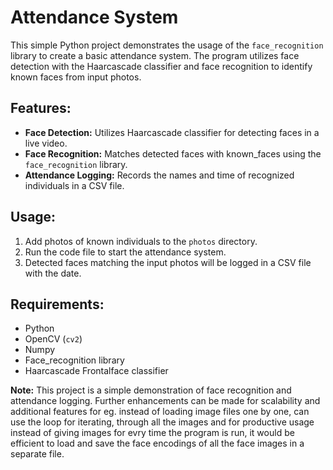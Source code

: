 # Attendance System

This simple Python project demonstrates the usage of the `face_recognition` library to create a basic attendance system. The program utilizes face detection with the Haarcascade classifier and face recognition to identify known faces from input photos.

## Features:
- **Face Detection:** Utilizes Haarcascade classifier for detecting faces in a live video.
- **Face Recognition:** Matches detected faces with known_faces using the `face_recognition` library.
- **Attendance Logging:** Records the names and time of recognized individuals in a CSV file.

## Usage:
1. Add photos of known individuals to the `photos` directory.
2. Run the code file to start the attendance system.
3. Detected faces matching the input photos will be logged in a CSV file with the date.

## Requirements:
- Python
- OpenCV (`cv2`)
- Numpy
- Face_recognition library
- Haarcascade Frontalface classifier

**Note:** This project is a simple demonstration of face recognition and attendance logging. Further enhancements can be made for scalability and additional features for eg. instead of loading image files one by one, can use the loop for iterating, through all the images and for productive usage instead of giving images for evry time the program is run, it would be efficient to load and save the face encodings of all the face images in a separate file.
